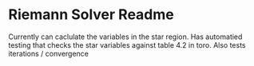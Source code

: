 # Riemann Solver Readme

Currently can caclulate the variables in the star region.
Has automatied testing that checks the star variables against
table 4.2 in toro. Also tests iterations / convergence
